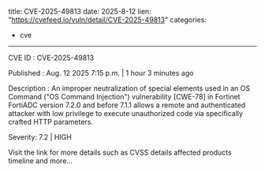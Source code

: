  
title: CVE-2025-49813
date: 2025-8-12
lien: "https://cvefeed.io/vuln/detail/CVE-2025-49813"
categories:
  - cve
---

CVE ID : CVE-2025-49813

Published :  Aug. 12
2025
7:15 p.m. | 1 hour
3 minutes ago

Description : An improper neutralization of special elements used in an OS Command ("OS Command Injection") vulnerability [CWE-78] in Fortinet FortiADC version 7.2.0 and before 7.1.1 allows a remote and authenticated attacker with low privilege to execute unauthorized code via specifically crafted HTTP parameters.

Severity: 7.2 | HIGH

Visit the link for more details
such as CVSS details
affected products
timeline
and more...
